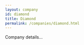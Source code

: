 ```yaml
---
layout: company
id: diamond
title: Diamond
permalink: /companies/diamond.html
---
```


Company details...